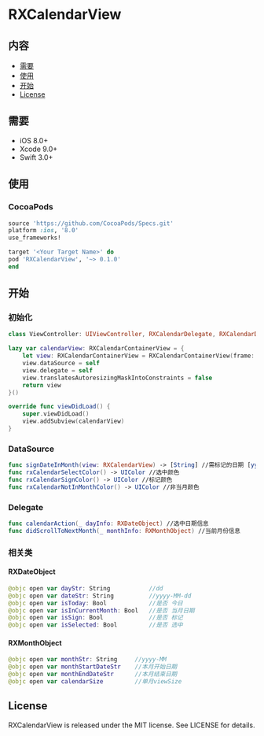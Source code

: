 # RXCalendarView

## 内容

- [需要](#需要)
- [使用](#使用)
- [开始](#开始)
- [License](#license)

## 需要

- iOS 8.0+
- Xcode 9.0+
- Swift 3.0+

## 使用

### CocoaPods

```ruby
source 'https://github.com/CocoaPods/Specs.git'
platform :ios, '8.0'
use_frameworks!

target '<Your Target Name>' do
pod 'RXCalendarView', '~> 0.1.0'
end
```

## 开始

### 初始化
```swift
class ViewController: UIViewController, RXCalendarDelegate, RXCalendarDataSource {

lazy var calendarView: RXCalendarContainerView = {
    let view: RXCalendarContainerView = RXCalendarContainerView(frame: CGRect.zero, scrollDirection: RXCalendarScrollDirection.scrollVertical)
    view.dataSource = self
    view.delegate = self
    view.translatesAutoresizingMaskIntoConstraints = false
    return view
}()

override func viewDidLoad() {
    super.viewDidLoad()
    view.addSubview(calendarView)
}
```

### DataSource

```swift
func signDateInMonth(view: RXCalendarView) -> [String] //需标记的日期 [yyyy-MM-dd]
func rxCalendarSelectColor() -> UIColor //选中颜色
func rxCalendarSignColor() -> UIColor //标记颜色
func rxCalendarNotInMonthColor() -> UIColor //非当月颜色
```

### Delegate

```swift
func calendarAction(_ dayInfo: RXDateObject) //选中日期信息
func didScrollToNextMonth(_ monthInfo: RXMonthObject) //当前月份信息
```

### 相关类

#### RXDateObject
```swift
@objc open var dayStr: String           //dd
@objc open var dateStr: String          //yyyy-MM-dd
@objc open var isToday: Bool            //是否 今日
@objc open var isInCurrentMonth: Bool   //是否 当月日期
@objc open var isSign: Bool             //是否 标记
@objc open var isSelected: Bool         //是否 选中
```

#### RXMonthObject
```swift
@objc open var monthStr: String     //yyyy-MM      
@objc open var monthStartDateStr    //本月开始日期
@objc open var monthEndDateStr      //本月结束日期
@objc open var calendarSize         //单月viewSize
```

## License

RXCalendarView is released under the MIT license. See LICENSE for details.

